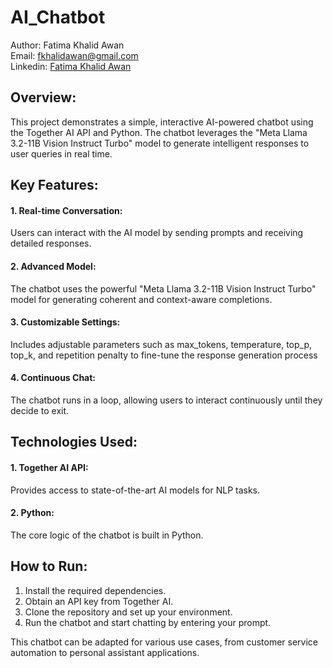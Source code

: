 # AI_Chatbot
Author: Fatima Khalid Awan <br>
Email: fkhalidawan@gmail.com <br>
Linkedin: [Fatima Khalid Awan](linkedin.com/in/fatima-khalid-awan-8086a5318) <br>
## Overview:
This project demonstrates a simple, interactive AI-powered chatbot using the Together AI API and Python. The chatbot leverages the "Meta Llama 3.2-11B Vision Instruct Turbo" model to generate intelligent responses to user queries in real time. <br>
## Key Features: <br>
#### 1. Real-time Conversation: <br> 
  Users can interact with the AI model by sending prompts and receiving detailed responses. <br>
#### 2. Advanced Model: <br>
  The chatbot uses the powerful "Meta Llama 3.2-11B Vision Instruct Turbo" model for generating coherent and context-aware completions. <br>
#### 3. Customizable Settings: <br> 
  Includes adjustable parameters such as max_tokens, temperature, top_p, top_k, and repetition penalty to fine-tune the response generation process <br>
#### 4. Continuous Chat: <br> 
  The chatbot runs in a loop, allowing users to interact continuously until they decide to exit. <br>
## Technologies Used: <br>
#### 1. Together AI API: <br> 
   Provides access to state-of-the-art AI models for NLP tasks. <br>
#### 2. Python: <br> 
  The core logic of the chatbot is built in Python. <br>
## How to Run: <br>
1. Install the required dependencies. <br>
2. Obtain an API key from Together AI. <br>
3. Clone the repository and set up your environment. <br>
4. Run the chatbot and start chatting by entering your prompt. <be>

This chatbot can be adapted for various use cases, from customer service automation to personal assistant applications.
